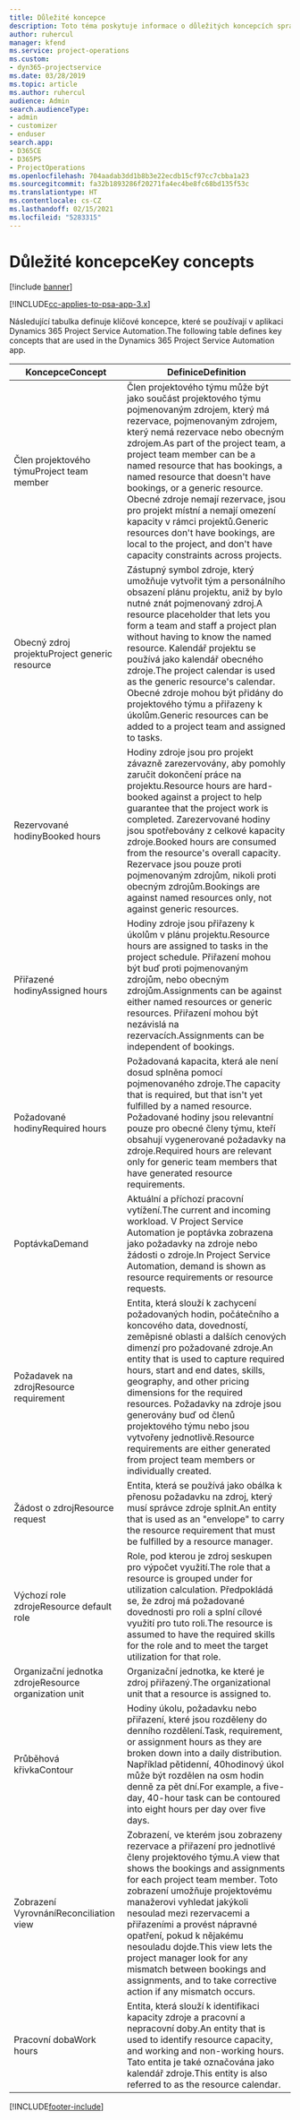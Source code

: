 ```yaml
---
title: Důležité koncepce
description: Toto téma poskytuje informace o důležitých koncepcích správy zdrojů v Project Service Automation.
author: ruhercul
manager: kfend
ms.service: project-operations
ms.custom:
- dyn365-projectservice
ms.date: 03/28/2019
ms.topic: article
ms.author: ruhercul
audience: Admin
search.audienceType:
- admin
- customizer
- enduser
search.app:
- D365CE
- D365PS
- ProjectOperations
ms.openlocfilehash: 704aadab3dd1b8b3e22ecdb15cf97cc7cbba1a23
ms.sourcegitcommit: fa32b1893286f20271fa4ec4be8fc68bd135f53c
ms.translationtype: HT
ms.contentlocale: cs-CZ
ms.lasthandoff: 02/15/2021
ms.locfileid: "5283315"
---
```

# <a name="key-concepts"></a><span data-ttu-id="ea14f-103">Důležité koncepce</span><span class="sxs-lookup"><span data-stu-id="ea14f-103">Key concepts</span></span>

[!include [banner](../includes/psa-now-project-operations.md)]

[!INCLUDE[cc-applies-to-psa-app-3.x](../includes/cc-applies-to-psa-app-3x.md)]

<span data-ttu-id="ea14f-104">Následující tabulka definuje klíčové koncepce, které se používají v aplikaci Dynamics 365 Project Service Automation.</span><span class="sxs-lookup"><span data-stu-id="ea14f-104">The following table defines key concepts that are used in the Dynamics 365 Project Service Automation app.</span></span>

| <span data-ttu-id="ea14f-105">Koncepce</span><span class="sxs-lookup"><span data-stu-id="ea14f-105">Concept</span></span>                    | <span data-ttu-id="ea14f-106">Definice</span><span class="sxs-lookup"><span data-stu-id="ea14f-106">Definition</span></span> |
|----------------------------|------------|
| <span data-ttu-id="ea14f-107">Člen projektového týmu</span><span class="sxs-lookup"><span data-stu-id="ea14f-107">Project team member</span></span>        | <span data-ttu-id="ea14f-108">Člen projektového týmu může být jako součást projektového týmu pojmenovaným zdrojem, který má rezervace, pojmenovaným zdrojem, který nemá rezervace nebo obecným zdrojem.</span><span class="sxs-lookup"><span data-stu-id="ea14f-108">As part of the project team, a project team member can be a named resource that has bookings, a named resource that doesn't have bookings, or a generic resource.</span></span> <span data-ttu-id="ea14f-109">Obecné zdroje nemají rezervace, jsou pro projekt místní a nemají omezení kapacity v rámci projektů.</span><span class="sxs-lookup"><span data-stu-id="ea14f-109">Generic resources don't have bookings, are local to the project, and don't have capacity constraints across projects.</span></span> |
| <span data-ttu-id="ea14f-110">Obecný zdroj projektu</span><span class="sxs-lookup"><span data-stu-id="ea14f-110">Project generic resource</span></span>   | <span data-ttu-id="ea14f-111">Zástupný symbol zdroje, který umožňuje vytvořit tým a personálního obsazení plánu projektu, aniž by bylo nutné znát pojmenovaný zdroj.</span><span class="sxs-lookup"><span data-stu-id="ea14f-111">A resource placeholder that lets you form a team and staff a project plan without having to know the named resource.</span></span> <span data-ttu-id="ea14f-112">Kalendář projektu se používá jako kalendář obecného zdroje.</span><span class="sxs-lookup"><span data-stu-id="ea14f-112">The project calendar is used as the generic resource's calendar.</span></span> <span data-ttu-id="ea14f-113">Obecné zdroje mohou být přidány do projektového týmu a přiřazeny k úkolům.</span><span class="sxs-lookup"><span data-stu-id="ea14f-113">Generic resources can be added to a project team and assigned to tasks.</span></span> |
| <span data-ttu-id="ea14f-114">Rezervované hodiny</span><span class="sxs-lookup"><span data-stu-id="ea14f-114">Booked hours</span></span>               | <span data-ttu-id="ea14f-115">Hodiny zdroje jsou pro projekt závazně zarezervovány, aby pomohly zaručit dokončení práce na projektu.</span><span class="sxs-lookup"><span data-stu-id="ea14f-115">Resource hours are hard-booked against a project to help guarantee that the project work is completed.</span></span> <span data-ttu-id="ea14f-116">Zarezervované hodiny jsou spotřebovány z celkové kapacity zdroje.</span><span class="sxs-lookup"><span data-stu-id="ea14f-116">Booked hours are consumed from the resource's overall capacity.</span></span> <span data-ttu-id="ea14f-117">Rezervace jsou pouze proti pojmenovaným zdrojům, nikoli proti obecným zdrojům.</span><span class="sxs-lookup"><span data-stu-id="ea14f-117">Bookings are against named resources only, not against generic resources.</span></span> |
| <span data-ttu-id="ea14f-118">Přiřazené hodiny</span><span class="sxs-lookup"><span data-stu-id="ea14f-118">Assigned hours</span></span>             | <span data-ttu-id="ea14f-119">Hodiny zdroje jsou přiřazeny k úkolům v plánu projektu.</span><span class="sxs-lookup"><span data-stu-id="ea14f-119">Resource hours are assigned to tasks in the project schedule.</span></span> <span data-ttu-id="ea14f-120">Přiřazení mohou být buď proti pojmenovaným zdrojům, nebo obecným zdrojům.</span><span class="sxs-lookup"><span data-stu-id="ea14f-120">Assignments can be against either named resources or generic resources.</span></span> <span data-ttu-id="ea14f-121">Přiřazení mohou být nezávislá na rezervacích.</span><span class="sxs-lookup"><span data-stu-id="ea14f-121">Assignments can be independent of bookings.</span></span> |
| <span data-ttu-id="ea14f-122">Požadované hodiny</span><span class="sxs-lookup"><span data-stu-id="ea14f-122">Required hours</span></span>             | <span data-ttu-id="ea14f-123">Požadovaná kapacita, která ale není dosud splněna pomocí pojmenovaného zdroje.</span><span class="sxs-lookup"><span data-stu-id="ea14f-123">The capacity that is required, but that isn't yet fulfilled by a named resource.</span></span> <span data-ttu-id="ea14f-124">Požadované hodiny jsou relevantní pouze pro obecné členy týmu, kteří obsahují vygenerované požadavky na zdroje.</span><span class="sxs-lookup"><span data-stu-id="ea14f-124">Required hours are relevant only for generic team members that have generated resource requirements.</span></span> |
| <span data-ttu-id="ea14f-125">Poptávka</span><span class="sxs-lookup"><span data-stu-id="ea14f-125">Demand</span></span>                     | <span data-ttu-id="ea14f-126">Aktuální a příchozí pracovní vytížení.</span><span class="sxs-lookup"><span data-stu-id="ea14f-126">The current and incoming workload.</span></span> <span data-ttu-id="ea14f-127">V Project Service Automation je poptávka zobrazena jako požadavky na zdroje nebo žádosti o zdroje.</span><span class="sxs-lookup"><span data-stu-id="ea14f-127">In Project Service Automation, demand is shown as resource requirements or resource requests.</span></span> |
| <span data-ttu-id="ea14f-128">Požadavek na zdroj</span><span class="sxs-lookup"><span data-stu-id="ea14f-128">Resource requirement</span></span>       | <span data-ttu-id="ea14f-129">Entita, která slouží k zachycení požadovaných hodin, počátečního a koncového data, dovedností, zeměpisné oblasti a dalších cenových dimenzí pro požadované zdroje.</span><span class="sxs-lookup"><span data-stu-id="ea14f-129">An entity that is used to capture required hours, start and end dates, skills, geography, and other pricing dimensions for the required resources.</span></span> <span data-ttu-id="ea14f-130">Požadavky na zdroje jsou generovány buď od členů projektového týmu nebo jsou vytvořeny jednotlivě.</span><span class="sxs-lookup"><span data-stu-id="ea14f-130">Resource requirements are either generated from project team members or individually created.</span></span> |
| <span data-ttu-id="ea14f-131">Žádost o zdroj</span><span class="sxs-lookup"><span data-stu-id="ea14f-131">Resource request</span></span>           | <span data-ttu-id="ea14f-132">Entita, která se používá jako obálka k přenosu požadavku na zdroj, který musí správce zdroje splnit.</span><span class="sxs-lookup"><span data-stu-id="ea14f-132">An entity that is used as an "envelope" to carry the resource requirement that must be fulfilled by a resource manager.</span></span> |
| <span data-ttu-id="ea14f-133">Výchozí role zdroje</span><span class="sxs-lookup"><span data-stu-id="ea14f-133">Resource default role</span></span>      | <span data-ttu-id="ea14f-134">Role, pod kterou je zdroj seskupen pro výpočet využití.</span><span class="sxs-lookup"><span data-stu-id="ea14f-134">The role that a resource is grouped under for utilization calculation.</span></span> <span data-ttu-id="ea14f-135">Předpokládá se, že zdroj má požadované dovednosti pro roli a splní cílové využití pro tuto roli.</span><span class="sxs-lookup"><span data-stu-id="ea14f-135">The resource is assumed to have the required skills for the role and to meet the target utilization for that role.</span></span> |
| <span data-ttu-id="ea14f-136">Organizační jednotka zdroje</span><span class="sxs-lookup"><span data-stu-id="ea14f-136">Resource organization unit</span></span> | <span data-ttu-id="ea14f-137">Organizační jednotka, ke které je zdroj přiřazený.</span><span class="sxs-lookup"><span data-stu-id="ea14f-137">The organizational unit that a resource is assigned to.</span></span> |
| <span data-ttu-id="ea14f-138">Průběhová křivka</span><span class="sxs-lookup"><span data-stu-id="ea14f-138">Contour</span></span>                    | <span data-ttu-id="ea14f-139">Hodiny úkolu, požadavku nebo přiřazení, které jsou rozděleny do denního rozdělení.</span><span class="sxs-lookup"><span data-stu-id="ea14f-139">Task, requirement, or assignment hours as they are broken down into a daily distribution.</span></span> <span data-ttu-id="ea14f-140">Například pětidenní, 40hodinový úkol může být rozdělen na osm hodin denně za pět dní.</span><span class="sxs-lookup"><span data-stu-id="ea14f-140">For example, a five-day, 40-hour task can be contoured into eight hours per day over five days.</span></span> |
| <span data-ttu-id="ea14f-141">Zobrazení Vyrovnání</span><span class="sxs-lookup"><span data-stu-id="ea14f-141">Reconciliation view</span></span>        | <span data-ttu-id="ea14f-142">Zobrazení, ve kterém jsou zobrazeny rezervace a přiřazení pro jednotlivé členy projektového týmu.</span><span class="sxs-lookup"><span data-stu-id="ea14f-142">A view that shows the bookings and assignments for each project team member.</span></span> <span data-ttu-id="ea14f-143">Toto zobrazení umožňuje projektovému manažerovi vyhledat jakýkoli nesoulad mezi rezervacemi a přiřazeními a provést nápravné opatření, pokud k nějakému nesouladu dojde.</span><span class="sxs-lookup"><span data-stu-id="ea14f-143">This view lets the project manager look for any mismatch between bookings and assignments, and to take corrective action if any mismatch occurs.</span></span> |
| <span data-ttu-id="ea14f-144">Pracovní doba</span><span class="sxs-lookup"><span data-stu-id="ea14f-144">Work hours</span></span>                 | <span data-ttu-id="ea14f-145">Entita, která slouží k identifikaci kapacity zdroje a pracovní a nepracovní doby.</span><span class="sxs-lookup"><span data-stu-id="ea14f-145">An entity that is used to identify resource capacity, and working and non-working hours.</span></span> <span data-ttu-id="ea14f-146">Tato entita je také označována jako kalendář zdroje.</span><span class="sxs-lookup"><span data-stu-id="ea14f-146">This entity is also referred to as the resource calendar.</span></span> |


[!INCLUDE[footer-include](../includes/footer-banner.md)]